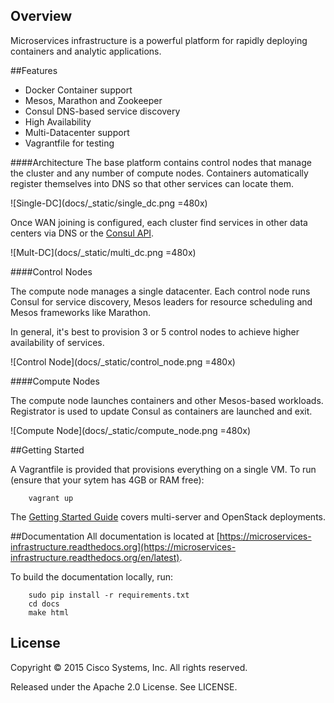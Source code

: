 Overview
--------
Microservices infrastructure is a powerful platform for rapidly deploying containers and analytic applications.

##Features

* Docker Container support
* Mesos, Marathon and Zookeeper
* Consul DNS-based service discovery 
* High Availability
* Multi-Datacenter support
* Vagrantfile for testing

####Architecture
The base platform contains control nodes that manage the cluster and any number of compute nodes. Containers automatically register themselves into DNS so that other services can locate them.

![Single-DC](docs/_static/single_dc.png =480x)

Once WAN joining is configured, each cluster find services in other data centers via DNS or the [Consul API](http://www.consul.io/docs/agent/http.html). 

![Mult-DC](docs/_static/multi_dc.png =480x)

####Control Nodes

The compute node manages a single datacenter.  Each control node runs Consul for service discovery, Mesos leaders for resource scheduling and Mesos frameworks like Marathon. 

In general, it's best to provision 3 or 5 control nodes to achieve higher availability of services.

![Control Node](docs/_static/control_node.png =480x)

####Compute Nodes

The compute node launches containers and other Mesos-based workloads. Registrator is used to update Consul as containers are launched and exit. 

![Compute Node](docs/_static/compute_node.png =480x)








##Getting Started

A Vagrantfile is provided that provisions everything on a single VM. To run (ensure that your sytem has 4GB or RAM free):

```
	vagrant up
```


The [Getting Started Guide](https://microservices-infrastructure.readthedocs.org/en/latest/getting_started/index.html) covers multi-server and OpenStack deployments.


##Documentation
All documentation is located at [https://microservices-infrastructure.readthedocs.org](https://microservices-infrastructure.readthedocs.org/en/latest). 

To build the documentation locally, run:

```
	sudo pip install -r requirements.txt
	cd docs
	make html

```

License
-------
Copyright © 2015 Cisco Systems, Inc. All rights reserved. 

Released under the Apache 2.0 License. See LICENSE.